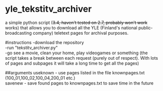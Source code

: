 # yle_tekstitv_archiver
a simple python script (~~3.4, haven't tested on 2.7, probably won't work~~ works) that allows you to download all the YLE (Finland's national public-broadcasting company) teletext pages for archival purposes.

#instructions
-download the repository</br>
-run "tekstitv_archiver.py"</br>
-go see a movie, clean your home, play videogames or something (the script takes a break between each request (purely out of respect). With lots of pages and subpages it will take a long time to get all the pages)

##arguments
useknown - use pages listed in the file knownpages.txt (100_01,100_02,100_04,200_01 etc.)</br>
savenew  - save found pages to knownpages.txt to save time in the future
